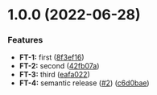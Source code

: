 # 1.0.0 (2022-06-28)


### Features

* **FT-1:** first ([8f3ef16](https://github.com/vipe4ka-visko4ka/semantic-2/commit/8f3ef1677886e415f01d4f7d0a0f0701fb0043be))
* **FT-2:** second ([42fb07a](https://github.com/vipe4ka-visko4ka/semantic-2/commit/42fb07a70ab318a72284404dcd2869fb35d73d1a))
* **FT-3:** third ([eafa022](https://github.com/vipe4ka-visko4ka/semantic-2/commit/eafa022ff044915df4277689e7a8c266a131648d))
* **FT-4:** semantic release ([#2](https://github.com/vipe4ka-visko4ka/semantic-2/issues/2)) ([c6d0bae](https://github.com/vipe4ka-visko4ka/semantic-2/commit/c6d0baeedd116a544f59292bb4bb7f9ffdb08bb4))
